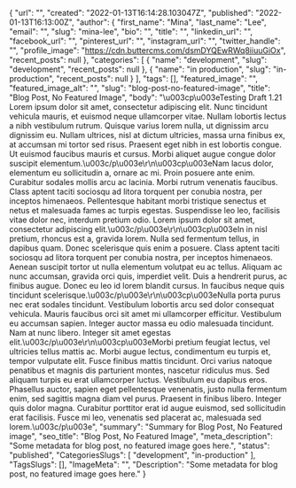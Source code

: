 {
 "url": "",
 "created": "2022-01-13T16:14:28.103047Z",
 "published": "2022-01-13T16:13:00Z",
 "author": {
  "first_name": "Mina",
  "last_name": "Lee",
  "email": "",
  "slug": "mina-lee",
  "bio": "",
  "title": "",
  "linkedin_url": "",
  "facebook_url": "",
  "pinterest_url": "",
  "instagram_url": "",
  "twitter_handle": "",
  "profile_image": "https://cdn.buttercms.com/dsmDYQEwRWq8iiuuGiOx",
  "recent_posts": null
 },
 "categories": [
  {
   "name": "development",
   "slug": "development",
   "recent_posts": null
  },
  {
   "name": "in production",
   "slug": "in-production",
   "recent_posts": null
  }
 ],
 "tags": [],
 "featured_image": "",
 "featured_image_alt": "",
 "slug": "blog-post-no-featured-image",
 "title": "Blog Post, No Featured Image",
 "body": "\u003cp\u003eTesting Draft 1.21 Lorem ipsum dolor sit amet, consectetur adipiscing elit. Nunc tincidunt vehicula mauris, et euismod neque ullamcorper vitae. Nullam lobortis lectus a nibh vestibulum rutrum. Quisque varius lorem nulla, ut dignissim arcu dignissim eu. Nullam ultrices, nisl at dictum ultricies, massa urna finibus ex, at accumsan mi tortor sed risus. Praesent eget nibh in est lobortis congue. Ut euismod faucibus mauris et cursus. Morbi aliquet augue congue dolor suscipit elementum.\u003c/p\u003e\r\n\u003cp\u003eNam lacus dolor, elementum eu sollicitudin a, ornare ac mi. Proin posuere ante enim. Curabitur sodales mollis arcu ac lacinia. Morbi rutrum venenatis faucibus. Class aptent taciti sociosqu ad litora torquent per conubia nostra, per inceptos himenaeos. Pellentesque habitant morbi tristique senectus et netus et malesuada fames ac turpis egestas. Suspendisse leo leo, facilisis vitae dolor nec, interdum pretium odio. Lorem ipsum dolor sit amet, consectetur adipiscing elit.\u003c/p\u003e\r\n\u003cp\u003eIn in nisl pretium, rhoncus est a, gravida lorem. Nulla sed fermentum tellus, in dapibus quam. Donec scelerisque quis enim a posuere. Class aptent taciti sociosqu ad litora torquent per conubia nostra, per inceptos himenaeos. Aenean suscipit tortor ut nulla elementum volutpat eu ac tellus. Aliquam ac nunc accumsan, gravida orci quis, imperdiet velit. Duis a hendrerit purus, ac finibus augue. Donec eu leo id lorem blandit cursus. In faucibus neque quis tincidunt scelerisque.\u003c/p\u003e\r\n\u003cp\u003eNulla porta purus nec erat sodales tincidunt. Vestibulum lobortis arcu sed dolor consequat vehicula. Mauris faucibus orci sit amet mi ullamcorper efficitur. Vestibulum eu accumsan sapien. Integer auctor massa eu odio malesuada tincidunt. Nam at nunc libero. Integer sit amet egestas elit.\u003c/p\u003e\r\n\u003cp\u003eMorbi pretium feugiat lectus, vel ultricies tellus mattis ac. Morbi augue lectus, condimentum eu turpis et, tempor vulputate elit. Fusce finibus mattis tincidunt. Orci varius natoque penatibus et magnis dis parturient montes, nascetur ridiculus mus. Sed aliquam turpis eu erat ullamcorper luctus. Vestibulum eu dapibus eros. Phasellus auctor, sapien eget pellentesque venenatis, justo nulla fermentum enim, sed sagittis magna diam vel purus. Praesent in finibus libero. Integer quis dolor magna. Curabitur porttitor erat id augue euismod, sed sollicitudin erat facilisis. Fusce mi leo, venenatis sed placerat ac, malesuada sed lorem.\u003c/p\u003e",
 "summary": "Summary for Blog Post, No Featured image",
 "seo_title": "Blog Post, No Featured Image",
 "meta_description": "Some metadata for blog post, no featured image goes here.",
 "status": "published",
 "CategoriesSlugs": [
  "development",
  "in-production"
 ],
 "TagsSlugs": [],
 "ImageMeta": "",
 "Description": "Some metadata for blog post, no featured image goes here."
}